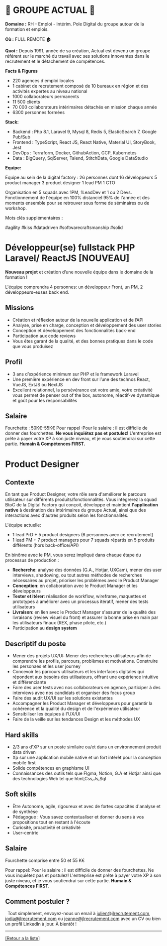 # 👐 GROUPE ACTUAL 👐

**Domaine :** RH - Emploi - Intérim. Pole Digital du groupe autour de la formation et emplois.

**Où :** FULL REMOTE 🏠

**Quoi :** Depuis 1991, année de sa création, Actual est devenu un groupe référent sur le marché du travail avec ses solutions innovantes dans le recrutement et le détachement de compétences.

**Facts & Figures**

* 220 agences d'emploi locales
* 1 cabinet de recrutement composé de 10 bureaux en région et des activités expertes au niveau national
* 1000 collaborateurs permanents
* 11 500 clients
* 70 000 collaborateurs intérimaires détachés en mission chaque année
* 6300 personnes formées

**Stack:**

* Backend : Php 8.1, Laravel 9, Mysql 8, Redis 5, ElasticSearch 7, Google Pub/Sub 
* Frontend : TypeScript, React JS, React Native, Material UI, StoryBook, Jest  
* DevOps : Terraform, Docker, GithubAction, GCP, Kubernetes  
* Data : BigQuery, SqlServer, Talend, StitchData, Google DataStudio 

**Equipe:**

Equipe au sein de la digital factory : 
26 personnes dont
16 développeurs
5 product manager
3 product designer
1 lead PM
1 CTO

Organisation en 5 squads avec 1PM, 1LeadDev et 1 ou 2 Devs.
Fonctionnement de l'équipe en 100% distanciel 95% de l'année et des moments ensemble pour se retrouver sous forme de séminaires ou de workshop.

Mots clés supplémentaires :

#agility
#kiss
#datadriven
#softwarecraftsmanship
#solid


# Développeur(se) fullstack PHP Laravel/ ReactJS [NOUVEAU]

**Nouveau projet** et création d’une nouvelle équipe dans le domaine de la formation !

L'équipe comprendra 4 personnes: un développeur Front, un PM, 2 développeurs-euses back end.

## Missions

* Création et réflexion autour de la nouvelle application et de l’API
* Analyse, prise en charge, conception et développement des user stories
* Conception et développement des fonctionnalités back-end
* Participation aux code reviews
* Vous êtes garant de la qualité, et des bonnes pratiques dans le code que vous produisez

## Profil

* 3 ans d’expérience minimum sur PHP et le framework Laravel
* Une première expérience en dev front sur l’une des technos React, VueJS, ExtJS ou NextJS
* Excellent relationnel, la persévérance est votre amie, votre créativité vous permet de penser out of the box, autonome, réactif-ve dynamique et goût pour les responsabilités

## Salaire

Fourchette : 50K€-55K€
Pour rappel :Pour le salaire : il est difficile de donner des fourchettes. **Ne vous inquiétez pas et postulez!** L’entreprise est prête à payer votre XP à son juste niveau, et je vous soutiendrai sur cette partie. **Humain & Compétences FIRST.**

# Product Designer 

## Contexte

En tant que Product Designer, votre rôle sera d'améliorer le parcours utilisateur sur différents produits/fonctionnalités. Vous intégrerez la squad BtoC de la Digital Factory qui conçoit, développe et maintient **l'application native** à destination des intérimaires du groupe Actual, ainsi que des interactions avec d'autres produits selon les fonctionnalités. 

L'équipe actuelle: 
* 1 lead PrD + 5 product designers (6 personnes avec ce recrutement)
* 1 lead PM + 7 product managers pour 7 squads répartis en 5 produits différents (hors back-office/API)

En binôme avec le PM, vous serez impliqué dans chaque étape du processus de production : 

* **Recherche**: analyse des données (G.A., Hotjar, UXCam), mener des user interviews, shadowing, ou tout autres méthodes de recherches nécessaires au projet, prioriser les problèmes avec le Product Manager
* **Conception**: en collaboration avec le Product Manager et les développeurs
* **Tester et itérer**: réalisation de workflow, wireframe, maquettes et prototypes à améliorer avec un processus itératif, mener des tests utilisateurs
* **Livraison**: en lien avec le Product Manager s'assurer de la qualité des livraisons (review visuel du front) et assurer la bonne prise en main par les utilisateurs finaux (REX, phase pilote, etc.)
* Participation au **design system**

## Descriptif du poste

* Mener des projets UX/UI: Mener des recherches utilisateurs afin de comprendre les profils, parcours, problèmes et motivations. Construire les personaes et les user journey
* Concevoir les parcours utilisateurs et les interfaces digitales qui répondent aux besoins des utilisateurs, offrant une expérience intuitive et différenciante
* Faire des user tests avec nos collaborateurs en agence, participer à des interviews avec nos candidats et organiser des focus group
* Faire des audit UX/UI sur les solutions existantes
* Accompagner les Product Manager et développeurs pour garantir la cohérence et la qualité du design et de l'expérience utilisateur
* Sensibiliser les équipes à l'UX/UI
* Faire de la veille sur les tendances Design et les méthodes UX 

## Hard skills

* 2/3 ans d'XP sur un poste similaire ou/et dans un environnement produit data driven
* Xp sur une application mobile native et un fort intérêt pour la conception mobile first
* Solide compétences en graphisme UI 
* Connaissances des outils tels que FIgma, Notion, G.A et Hotjar ainsi que des technologies Web tel que html,Css,Js,Sql 

## Soft skills

* Être Autonome, agile, rigoureux et avec de fortes capacités d'analyse et de synthése
* Pédagogue : Vous savez contextualiser et donner du sens à vos propositions tout en restant à l'écoute 
* Curiosité, proactivité et créativité 
* User-centric 

## Salaire

Fourchette comprise entre 50 et 55 K€ 

Pour rappel: Pour le salaire : il est difficile de donner des fourchettes. Ne vous inquiétez pas et postulez! L'entreprise est prête à payer votre XP à son juste niveau, et je vous soutiendrai sur cette partie. **Humain & Compétences FIRST.**

## Comment postuler ?
 
Tout simplement, envoyez-nous un email à julien@jlrecrutement.com, jodia@jlrecrutement.com ou jeanne@jlrecrutement.com avec un CV ou bien un profil LinkedIn à jour. À bientôt ! 

----
<a href="https://github.com/jlondiche/job-board-php/blob/master/README.md">[Retour a la liste]</a>
